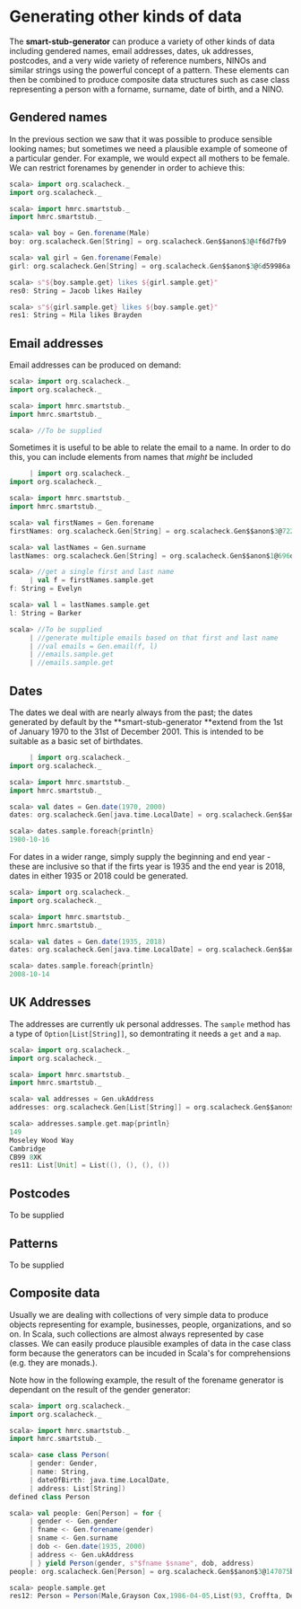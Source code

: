 # Generating other kinds of data

The **smart-stub-generator** can produce a variety of other kinds of data including gendered names, email addresses, dates, uk addresses, postcodes,  and a very wide variety of reference numbers, NINOs and similar strings using the powerful concept of a pattern. These elements can then be combined to produce composite data structures such as case class representing a person with a forname, surname, date of birth, and a NINO.

## Gendered names

In the previous section we saw that it was possible to produce sensible looking names; but sometimes we need a plausible example of someone of a particular gender. For example, we would expect all mothers to be female. We can restrict forenames by genender in order to achieve this:

```scala
scala> import org.scalacheck._
import org.scalacheck._

scala> import hmrc.smartstub._
import hmrc.smartstub._

scala> val boy = Gen.forename(Male)
boy: org.scalacheck.Gen[String] = org.scalacheck.Gen$$anon$3@4f6d7fb9

scala> val girl = Gen.forename(Female)
girl: org.scalacheck.Gen[String] = org.scalacheck.Gen$$anon$3@6d59986a

scala> s"${boy.sample.get} likes ${girl.sample.get}"
res0: String = Jacob likes Hailey

scala> s"${girl.sample.get} likes ${boy.sample.get}"
res1: String = Mila likes Brayden
```

## Email addresses

Email addresses can be produced on demand:

```scala
scala> import org.scalacheck._
import org.scalacheck._

scala> import hmrc.smartstub._
import hmrc.smartstub._

scala> //To be supplied
```

Sometimes it is useful to be able to relate the email to a name. In order to do this, you can include elements from names that _might_ be included

```scala
     | import org.scalacheck._
import org.scalacheck._

scala> import hmrc.smartstub._
import hmrc.smartstub._

scala> val firstNames = Gen.forename
firstNames: org.scalacheck.Gen[String] = org.scalacheck.Gen$$anon$3@722ddf10

scala> val lastNames = Gen.surname
lastNames: org.scalacheck.Gen[String] = org.scalacheck.Gen$$anon$1@696d9cb2

scala> //get a single first and last name
     | val f = firstNames.sample.get
f: String = Evelyn

scala> val l = lastNames.sample.get
l: String = Barker

scala> //To be supplied
     | //generate multiple emails based on that first and last name
     | //val emails = Gen.email(f, l)
     | //emails.sample.get
     | //emails.sample.get
```

## Dates

The dates we deal with are nearly always from the past; the dates generated by default by the **smart-stub-generator **extend from the 1st of January 1970 to the 31st of December 2001. This is intended to be suitable as a basic set of birthdates.

```scala
     | import org.scalacheck._
import org.scalacheck._

scala> import hmrc.smartstub._
import hmrc.smartstub._

scala> val dates = Gen.date(1970, 2000)
dates: org.scalacheck.Gen[java.time.LocalDate] = org.scalacheck.Gen$$anon$3@42da02fe

scala> dates.sample.foreach{println}
1980-10-16
```

For dates in a wider range, simply supply the beginning and end year - these are inclusive so that if the firts year is 1935 and the end year is 2018, dates in either 1935 or 2018 could be generated.

```scala
scala> import org.scalacheck._
import org.scalacheck._

scala> import hmrc.smartstub._
import hmrc.smartstub._

scala> val dates = Gen.date(1935, 2018)
dates: org.scalacheck.Gen[java.time.LocalDate] = org.scalacheck.Gen$$anon$3@3c87cb87

scala> dates.sample.foreach{println}
2008-10-14
```

## UK Addresses

The addresses are currently uk personal addresses. The ```sample``` method has a type of ```Option[List[String]]```, so demontrating it needs a ```get``` and a ```map```.

```scala
scala> import org.scalacheck._
import org.scalacheck._

scala> import hmrc.smartstub._
import hmrc.smartstub._

scala> val addresses = Gen.ukAddress
addresses: org.scalacheck.Gen[List[String]] = org.scalacheck.Gen$$anon$3@e9b614a

scala> addresses.sample.get.map{println}
149
Moseley Wood Way
Cambridge
CB99 8XK
res11: List[Unit] = List((), (), (), ())
```

## Postcodes

To be supplied



## Patterns

To be supplied



## Composite data

Usually we are dealing with collections of very simple data to produce objects representing for example, businesses, people, organizations, and so on. In Scala, such collections are almost always represented by case classes. We can easily produce plausible examples of data in the case class form because the generators can be incuded in Scala's for comprehensions (e.g. they are monads.). 

Note how in the following example, the result of the forename generator is dependant on the result of the gender generator:

```scala
scala> import org.scalacheck._
import org.scalacheck._

scala> import hmrc.smartstub._
import hmrc.smartstub._

scala> case class Person(
     | gender: Gender,
     | name: String,
     | dateOfBirth: java.time.LocalDate,
     | address: List[String])
defined class Person

scala> val people: Gen[Person] = for {
     | gender <- Gen.gender
     | fname <- Gen.forename(gender)
     | sname <- Gen.surname
     | dob <- Gen.date(1935, 2000)
     | address <- Gen.ukAddress
     | } yield Person(gender, s"$fname $sname", dob, address)
people: org.scalacheck.Gen[Person] = org.scalacheck.Gen$$anon$3@147075bd

scala> people.sample.get
res12: Person = Person(Male,Grayson Cox,1986-04-05,List(93, Croffta, Derby, DE58 9GU))
```



